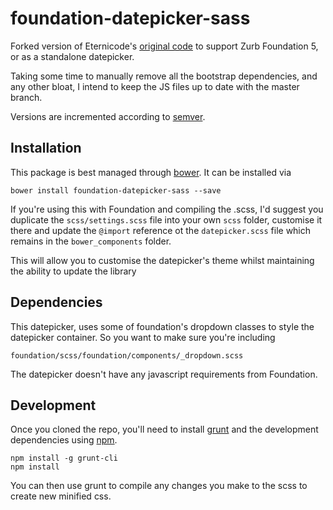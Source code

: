 # foundation-datepicker-sass

Forked version of Eternicode's [original code](https://github.com/eternicode/bootstrap-datepicker) to support Zurb Foundation 5, or as a standalone datepicker.

Taking some time to manually remove all the bootstrap dependencies, and any other bloat, I intend to keep the JS files up to date with the master branch.

Versions are incremented according to [semver](http://semver.org/).

## Installation

This package is best managed through [bower](http://bower.io).  It can be installed via

    bower install foundation-datepicker-sass --save

If you're using this with Foundation and compiling the .scss, I'd suggest you duplicate the `scss/settings.scss` file into your own `scss` folder, customise it there and update the `@import` reference ot the `datepicker.scss` file which remains in the `bower_components` folder.

This will allow you to customise the datepicker's theme whilst maintaining the ability to update the library

## Dependencies

This datepicker, uses some of foundation's dropdown classes to style the datepicker container.  So you want to make sure you're including

    foundation/scss/foundation/components/_dropdown.scss

The datepicker doesn't have any javascript requirements from Foundation.

## Development

Once you cloned the repo, you'll need to install [grunt](http://gruntjs.com/) and the development dependencies using [npm](https://npmjs.org/).

    npm install -g grunt-cli
    npm install

You can then use grunt to compile any changes you make to the scss to create new minified css.
